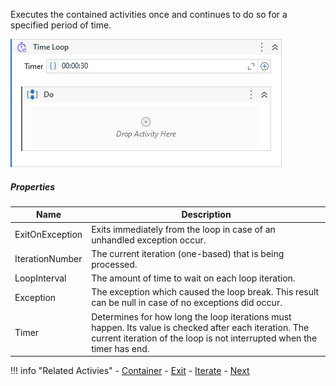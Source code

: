 Executes the contained activities once and continues to do so for a specified period of time.

![](../img/activities/TimeLoop.png)

##### Properties

|Name           |Description                                                                                                                                                                     |
|---------------|--------------------------------------------------------------------------------------------------------------------------------------------------------------------------------|
|ExitOnException|Exits immediately from the loop in case of an unhandled exception occur.                                                                                                        |
|IterationNumber|The current iteration (one-based) that is being processed.                                                                                                                      |
|LoopInterval   |The amount of time to wait on each loop iteration.                                                                                                                              |
|Exception      |The exception which caused the loop break. This result can be null in case of no exceptions did occur.                                                                          |
|Timer          |Determines for how long the loop iterations must happen. Its value is checked after each iteration. The current iteration of the loop is not interrupted when the timer has end.|


!!! info "Related Activies"
    - [Container](Container.md)
    - [Exit](Exit.md) 
    - [Iterate](Iterate.md)
    - [Next](Next.md)    
